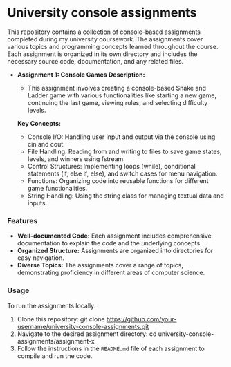 # University console assignments
This repository contains a collection of console-based assignments completed during my university coursework. The assignments cover various topics and programming concepts learned throughout the course.   
Each assignment is organized in its own directory and includes the necessary source code, documentation, and any related files.

- **Assignment 1: Console Games**
   **Description:**
  - This assignment involves creating a console-based Snake and Ladder game with various functionalities like starting a new game,
    continuing the last game, viewing rules, and selecting difficulty levels.
    
   **Key Concepts:**
  - Console I/O: Handling user input and output via the console using cin and cout.
  - File Handling: Reading from and writing to files to save game states, levels, and winners using fstream.
  - Control Structures: Implementing loops (while), conditional statements (if, else if, else), and switch cases for menu navigation.
  - Functions: Organizing code into reusable functions for different game functionalities.
  - String Handling: Using the string class for managing textual data and inputs.

### Features
- **Well-documented Code:** Each assignment includes comprehensive documentation to explain the code and the underlying concepts.
- **Organized Structure:** Assignments are organized into directories for easy navigation.
- **Diverse Topics:** The assignments cover a range of topics, demonstrating proficiency in different areas of computer science.

### Usage
To run the assignments locally:
1. Clone this repository:
   git clone https://github.com/your-username/university-console-assignments.git
2. Navigate to the desired assignment directory:
   cd university-console-assignments/assignment-x
3. Follow the instructions in the `README.md` file of each assignment to compile and run the code.
